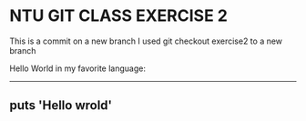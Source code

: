 # NTU GIT CLASS EXERCISE 2

This is a commit on a new branch I used git checkout exercise2 to a new branch

Hello World in my favorite language:

---
puts 'Hello wrold'
---